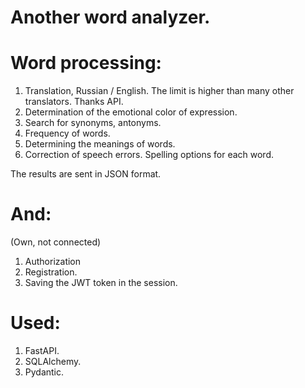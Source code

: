 # Another word analyzer.

# Word processing:
1. Translation, Russian / English. The limit is higher than many other translators. Thanks API.
2. Determination of the emotional color of expression.
3. Search for synonyms, antonyms.
4. Frequency of words.
5. Determining the meanings of words.
6. Correction of speech errors. Spelling options for each word.

The results are sent in JSON format.

# And:
(Own, not connected)
1. Authorization
2. Registration.
3. Saving the JWT token in the session.


# Used:
1. FastAPI.
2. SQLAlchemy.
3. Pydantic.
